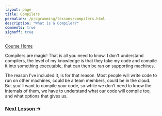```yaml
---
layout: page
title: Compilers
permalink: /programming/lessons/compilers.html
description: "What is a Compiler?"
comments: true
signoff: true
---
```

[Course Home](../course)

Compilers are magic! That is all you need to know. I don't understand compilers, the level of my knowledge is that they take my code and compile it into something executable, that can then be ran on supporting machines. 

The reason I've included it, is for that reason. Most people will write code to run on other machines, could be a team members, could be in the cloud. But you'll want to compile your code, so while we don't need to know the internals of them, we have to understand what our code will compile too, and what options that gives us. 

### [Next Lesson &#10132;](../lessons/packagesandlibraries)